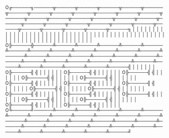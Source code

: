   O╔──────╗──────╦──────╦──────╦──────╦──────╦──────╦──────╦──────╦──────╦──────╦──────╦──────╦──────╦──────╦──────╦──────╦──────╦──────╦──────╦──────╦──────╦──────╦──────╦──────╦──────╦──────╦──────╦──────╦──────╦──────╦──────╦──────╦──────╗
   │      │      │      │      │      │      │      │      │      │      │      │      │      │      │      │      │      │      │      │      │      │      │      │      │      │      │      │      │      │      │      │      │      │      │
   │      │      │      │      │      │      │      │      │      │      │      │      │      │      │      │      │      │      │      │      │      │      │      │      │      │      │      │      │      │      │      │      │      │      │
  O╠──────╬──────╩──────╩──────╩──────╩──────╩──────╩──────╩──────╩──────╩──────╩──────╩──────╩──────╩──────╩──────╩──────╩──────╩──────╩──────╩──────╩──────╩──────╩──────╩──────╩──────╩──────╩──────╩──────╩──────╩──────╩──────╩──────╩──────╣
   │      │                                                                                                                                                                                                                                      │
   │      │                                                                                                                                                                                                                                      │
  O╠──────╣                                                                                                                                                                                                                                      ╣
   │      │                                                                                                                                                                                                                                      │
   │      │                                                                                                                                                                                                                                      │
  O╠──────╣                                                                                                                                                                                                                                      ╣
   │      │                                                                                                                                                                                                                                      │
   │      │                                                                                                                                                                                                                                      │
  O╠──────╣                                                                                                                                                                                                                                      ╣
   │      │                                                                                                                                                                                                                                      │
   │      │                                                                                                                                                                                                                                      │
  O╠──────╣                                                                                                                                                                                                                                      ╣
   │      │                                                                                                                                                                                                                                      │
   │      │                                                                                                                                                                                                                                      │
  O╠──────╣                                                                                                                                                                                                                                      ╣
   │      │                                                                                                                                                                                                                                      │
   │      │                                                                                                                                                                                                                                      │
  O╠──────╣                                                                                                                                                                                                                                      ╣
   │      │                                                                                                                                                                                                                                      │
   │      │                                                                                                                                                                                                                                      │
  O╠──────╣                                                                                                                                                                                                                                      ╣
   │      │                                                                                                                                                                                                                                      │
   │      │                                                                                                                                                                                                                                      │
  O╠──────╣                                                                                                                                                                                                                                      ╣  
   │      │                                                                                                                                                                                                                                      │
   │      │                                                                                                                                                                                                                                      │
  O╠──────╣                                                                                                                                                                                                                                      ╣
   │      │                                                                                                                                                                                                                                      │
   │      │                                                                                                                                                                                                                                      │
  O╠──────╣                                                                                                                                                                                                                                      ╣
   │      │                                                                                                                                                                                                                                      │
   │      │                                                                                                                                                                                                                                      │
  O╠──────╣                                                                                                                                                                                                                                      ╣
   │      │                                                                                                                                                                                                                                      │
   │      │                                                                                                                                                                                                                                      │
  O╠──────╣                                                                                                                                                                                                                                      ╣
   │      │                                                                                                                                                                                                                                      │
   │      │                                                                                                                                                                                                                                      │
  O╠──────╣                                                                                                                                                                                                                                      ╣
   │      │                                                                                                                                                                                                                                      │
   │      │                                                                                                                                                                                                                                      │
  O╠──────╣                                                                                                                                                                                                                                      ╣
   │      │                                                                                                                                                                                                                                      │
   │      │                                                                                                                                                                                                                                      │
  O╠──────╣                                                                                                                                                                                                                                      ╣
   │      │                                                                                                                                                                                                                                      │
   │      │                                                                                                                                                                                                                                      │
  O╠──────╣                                                                                                                                                                                                                                      ╣
   │      │                                                                                                                                                                                                                                      │
   │      │                                                                                                                                                                                                                                      │
  O╠──────╣                                                                                                                                                                                                                                      ╣
   │      │                                                                                                                                                                                                                                      │
   │      │                                                                                                                                                                                                                                      │
  O╚──────╝──────╩──────╩──────╩──────╩──────╩──────╩──────╩──────╩──────╩──────╩──────╩──────╩──────╩──────╩──────╩──────╩──────╩──────╩──────╩──────╩──────╩──────╩──────╩──────╩──────╩──────╩──────╩──────╩──────╩──────╩──────╩──────╩──────╝